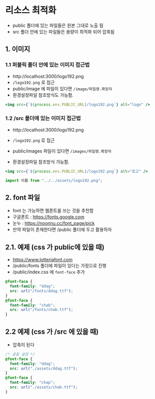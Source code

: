 # 리소스 최적화

- public 폴더에 있는 파일들은 원본 그대로 노출 됨
- src 폴더 안에 있는 파일들은 용량이 최적화 되어 압축됨

## 1. 이미지

### 1.1 퍼블릭 폴더 안에 있는 이미지 접근법

- http://localhost:3000/logo192.png
- `/logo192.png` 로 접근
- public/image 에 파일이 있다면 `/image/파일명.확장자`
- 환경설정파일 참조방식도 가능함.

```jsx
<img src={`${process.env.PUBLIC_URL}/logo192.png`} alt="logo" />
```

### 1.2 /src 폴더에 있는 이미지 접근법

- http://localhost:3000/logo192.png
- `/logo192.png` 로 접근

- public/images 파일이 있다면 `/images/파일명.확장자`
- 환경설정파일 참조방식 가능함.

```jsx
<img src={`${process.env.PUBLIC_URL}/logo192.png`} alt="로고" />
```

```jsx
import 이름 from "../../assets/logo192.png";
```

## 2. font 파일

- font 는 가능하면 웹폰트를 쓰는 것을 추천함
- 구글폰트 : https://fonts.google.com
- 눈누 : https://noonnu.cc/font_page/pick
- 만약 파일이 존재한다면 /public 폴더에 두고 활용하자

## 2.1. 예제 (css 가 public에 있을 때)

- https://www.lotteriafont.com
- /public/fonts 폴더에 파일이 있다는 가정으로 진행
- /public/index.css 에 `font-face` 추가

```css
@font-face {
  font-family: "ddag";
  src: url("/fonts/ddag.ttf");
}
@font-face {
  font-family: "chab";
  src: url("/fonts/chab.ttf");
}
```

## 2.2 예제 (css 가 /src 에 있을 때)

- 압축이 된다

```css
/* 글꼴 설정 */
@font-face {
  font-family: "ddag";
  src: url("./assets/ddag.ttf");
}
@font-face {
  font-family: "chap";
  src: url("./assets/chab.ttf");
}
```
